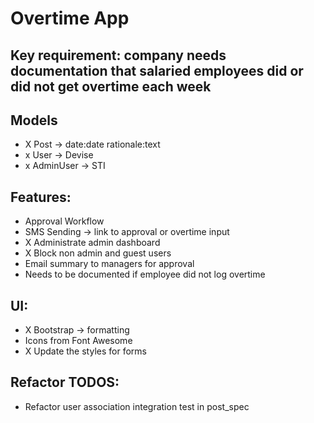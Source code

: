 # Overtime App

## Key requirement: company needs documentation that salaried employees did or did not get overtime each week

## Models
- X Post -> date:date rationale:text
- x User -> Devise
- x AdminUser -> STI

## Features:
- Approval Workflow
- SMS Sending -> link to approval or overtime input
- X Administrate admin dashboard
- X Block non admin and guest users
- Email summary to managers for approval
- Needs to be documented if employee did not log overtime

## UI:
- X Bootstrap -> formatting
- Icons from Font Awesome
- X Update the styles for forms

## Refactor TODOS:
- Refactor user association integration test in post_spec